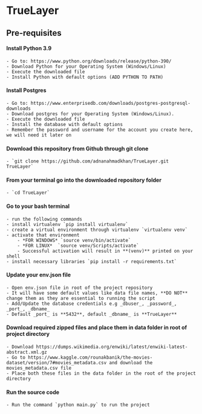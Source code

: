 # TrueLayer

## Pre-requisites

#### Install Python 3.9
	- Go to: https://www.python.org/downloads/release/python-390/
	- Download Python for your Operating System (Windows/Linux)
	- Execute the downloaded file
	- Install Python with default options (ADD PYTHON TO PATH)

#### Install Postgres
	- Go to: https://www.enterprisedb.com/downloads/postgres-postgresql-downloads
	- Download postgres for your Operating System (Windows/Linux). 
	- Execute the downloaded file
	- Install the database with default options
	- Remember the password and username for the account you create here, we will need it later on

#### Download this repository from Github through git clone
	- `git clone https://github.com/adnanahmadkhan/TrueLayer.git TrueLayer`

#### From your terminal go into the downloaded repository folder
	- `cd TrueLayer`

#### Go to your bash terminal
	- run the following commands 
	- install virtualenv `pip install virtualenv`
	- create a virtual environment through virtualenv `virtualenv venv`
	- activate that environment 
		- *FOR WINDOWS* `source venv/bin/activate`  
		- *FOR LINUX*  `source venv/Scripts/activate`
		- Successful activation will result in **(venv)** printed on your shell
	- install necessary libraries `pip install -r requirements.txt`


#### Update your env.json file
	- Open env.json file in root of the project repository
	- It will have some default values like data file names, **DO NOT** change them as they are essential to running the script
	- Add/Update the database credentials e.g _dbuser_, _password_, _port_, _dbname_
	- Default _port_ is **5432**, default _dbname_ is **TrueLayer**

#### Download required zipped files and place them in data folder in root of project directory
	- Download https://dumps.wikimedia.org/enwiki/latest/enwiki-latest-abstract.xml.gz
	- Go to https://www.kaggle.com/rounakbanik/the-movies-dataset/version/7#movies_metadata.csv and download the movies_metadata.csv file
	- Place both these files in the data folder in the root of the project directory

#### Run the source code
	- Run the command `python main.py` to run the project